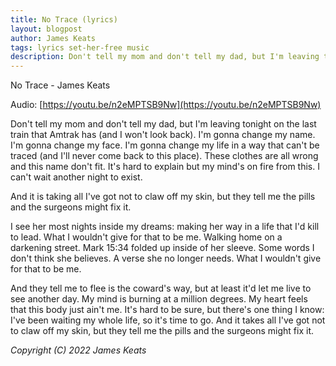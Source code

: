 ```yaml
---
title: No Trace (lyrics)
layout: blogpost
author: James Keats
tags: lyrics set-her-free music
description: Don't tell my mom and don't tell my dad, but I'm leaving tonight on the last train that Amtrak has [...]
---
```


No Trace - James Keats

Audio: [https://youtu.be/n2eMPTSB9Nw](https://youtu.be/n2eMPTSB9Nw)

Don't tell my mom and don't tell my dad, but I'm leaving tonight on the last train that Amtrak has (and I won't look back). I'm gonna change my name. I'm gonna change my face. I'm gonna change my life in a way that can't be traced (and I'll never come back to this place). These clothes are all wrong and this name don't fit. It's hard to explain but my mind's on fire from this. I can't wait another night to exist. 

And it is taking all I've got not to claw off my skin, but they tell me the pills and the surgeons might fix it.

I see her most nights inside my dreams: making her way in a life that I'd kill to lead. What I wouldn't give for that to be me. Walking home on a darkening street. Mark 15:34 folded up inside of her sleeve. Some words I don't think she believes. A verse she no longer needs. What I wouldn't give for that to be me.

And they tell me to flee is the coward's way, but at least it'd let me live to see another day. My mind is burning at a million degrees. My heart feels that this body just ain't me. It's hard to be sure, but there's one thing I know: I've been waiting my whole life, so it's time to go. And it takes all I've got not to claw off my skin, but they tell me the pills and the surgeons might fix it.

*Copyright (C) 2022 James Keats*
